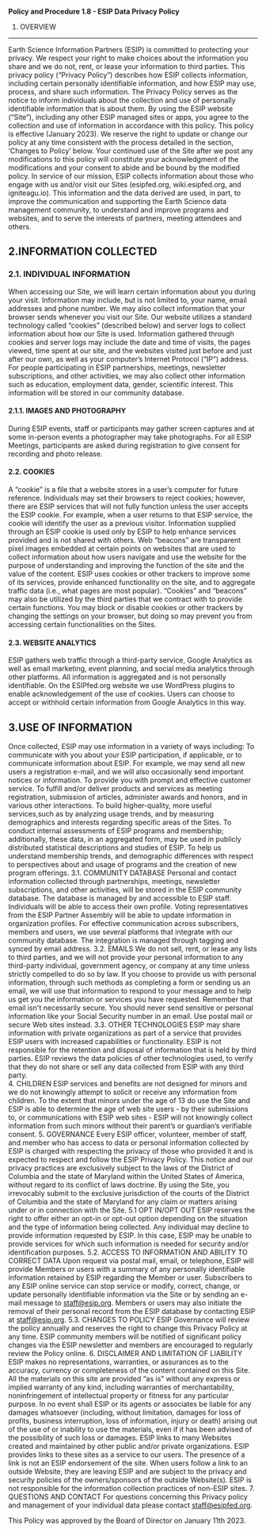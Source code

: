 **Policy and Procedure 1.8 - ESIP Data Privacy Policy**

1. OVERVIEW
----
Earth Science Information Partners (ESIP) is committed to protecting your privacy. We respect your right to make choices about the information you share and we do not, rent, or lease your information to third parties. This privacy policy (“Privacy Policy”) describes how ESIP collects information, including certain personally identifiable information, and how ESIP may use, process, and share such information. The Privacy Policy serves as the notice to inform individuals about the collection and use of personally identifiable information that is about them.
By using the ESIP website (“Site”), including any other ESIP managed sites or apps, you agree to the collection and use of information in accordance with this policy. This policy is effective (January 2023). We reserve the right to update or change our policy at any time consistent with the process detailed in the section, ‘Changes to Policy’ below. Your continued use of the Site after we post any modifications to this policy will constitute your acknowledgment of the modifications and your consent to abide and be bound by the modified policy.
In service of our mission, ESIP collects information about those who engage with us and/or visit our Sites (esipfed.org, wiki.esipfed.org, and igniteagu.io). This information and the data derived are used, in part, to improve the communication and supporting the Earth Science data management community, to understand and improve programs and websites, and to serve the interests of partners, meeting attendees and others.

2.INFORMATION COLLECTED
----
### 2.1. INDIVIDUAL INFORMATION
When accessing our Site, we will learn certain information about you during your visit. Information may include, but is not limited to, your name, email addresses and phone number. We may also collect information that your browser sends whenever you visit our Site. Our website utilizes a standard technology called “cookies” (described below) and server logs to collect information about how our Site is used. Information gathered through cookies and server logs may include the date and time of visits, the pages viewed, time spent at our site, and the websites visited just before and just after our own, as well as your computer’s Internet Protocol (“IP”) address.
For people participating in ESIP partnerships, meetings, newsletter subscriptions, and other activities, we may also collect other information such as education, employment data, gender, scientific interest. This information will be stored in our community database.
#### 2.1.1. IMAGES AND PHOTOGRAPHY
During ESIP events, staff or participants may gather screen captures and at some in-person events a photographer may take photographs. For all ESIP Meetings, participants are asked during registration to give consent for recording and photo release.
#### 2.2. COOKIES
A “cookie” is a file that a website stores in a user’s computer for future reference. Individuals may set their browsers to reject cookies; however, there are ESIP services that will not fully function unless the user accepts the ESIP cookie. For example, when a user returns to that ESIP service, the cookie will identify the user as a previous visitor. Information supplied through an ESIP cookie is used only by ESIP to help enhance services provided and is not shared with others. 
Web “beacons” are transparent pixel images embedded at certain points on websites that are used to collect information about how users navigate and use the website for the purpose of understanding and improving the function of the site and the value of the content. ESIP uses cookies or other trackers to improve some of its services, provide enhanced functionality on the site, and to aggregate traffic data (i.e., what pages are most popular). 
“Cookies” and “beacons” may also be utilized by the third parties that we contract with to provide certain functions. You may block or disable cookies or other trackers by changing the settings on your browser, but doing so may prevent you from accessing certain functionalities on the Sites.
#### 2.3. WEBSITE ANALYTICS
ESIP gathers web traffic through a third-party service, Google Analytics as well as email marketing, event planning, and social media analytics through other platforms. All information is aggregated and is not personally identifiable. On the ESIPfed.org website we use WordPress plugins to enable acknowledgement of the use of cookies. Users can choose to accept or withhold certain information from Google Analytics in this way. 

3.USE OF INFORMATION
----
Once collected, ESIP may use information in a variety of ways including: 
To communicate with you about your ESIP participation, if applicable, or to communicate information about ESIP. For example, we may send all new users a registration e-mail, and we will also occasionally send important notices or information.
To provide you with prompt and effective customer service. 
To fulfill and/or deliver products and services as meeting registration, submission of articles, administer awards and honors, and in various other interactions. 
To build higher-quality, more useful services,such as by analyzing usage trends, and by measuring demographics and interests regarding specific areas of the Sites. 
To conduct internal assessments of ESIP programs and membership; additionally, these data, in an aggregated form, may be used in publicly distributed statistical descriptions and studies of ESIP. 
To help us understand membership trends, and demographic differences with respect to perspectives about and usage of programs and the creation of new program offerings. 
3.1. COMMUNITY DATABASE
Personal and contact information collected through partnerships, meetings, newsletter subscriptions, and other activities, will be stored in the ESIP community database. The database is managed by and accessible to ESIP staff. Individuals will be able to access their own profile. Voting representatives from the ESIP Partner Assembly will be able to update information in organization profiles.
For effective communication across subscribers, members and users, we use several platforms that integrate with our community database. The integration is managed through tagging and synced by email address.
3.2. EMAILS
We do not sell, rent, or lease any lists to third parties, and we will not provide your personal information to any third-party individual, government agency, or company at any time unless strictly compelled to do so by law.
If you choose to provide us with personal information, through such methods as completing a form or sending us an email, we will use that information to respond to your message and to help us get you the information or services you have requested.
Remember that email isn't necessarily secure. You should never send sensitive or personal information like your Social Security number in an email. Use postal mail or secure Web sites instead.
3.3. OTHER TECHNOLOGIES 
ESIP may share information with private organizations as part of a service that provides ESIP users with increased capabilities or functionality. ESIP is not responsible for the retention and disposal of information that is held by third parties. ESIP reviews the data policies of other technologies used, to verify that they do not share or sell any data collected from ESIP with any third party.  
4. CHILDREN 
ESIP services and benefits are not designed for minors and we do not knowingly attempt to solicit or receive any information from children. To the extent that minors under the age of 13 do use the Site and ESIP is able to determine the age of web site users - by their submissions to, or communications with ESIP web sites - ESIP will not knowingly collect information from such minors without their parent’s or guardian’s verifiable consent.
5. GOVERNANCE
Every ESIP officer, volunteer, member of staff, and member who has access to data or personal information collected by ESIP is charged with respecting the privacy of those who provided it and is expected to respect and follow the ESIP Privacy Policy.
This notice and our privacy practices are exclusively subject to the laws of the District of Columbia and the state of Maryland within the United States of America, without regard to its conflict of laws doctrine.  By using the Site, you irrevocably submit to the exclusive jurisdiction of the courts of the District of Columbia and the state of Maryland for any claim or matters arising under or in connection with the Site.
5.1 OPT IN/OPT OUT 
ESIP reserves the right to offer either an opt-in or opt-out option depending on the situation and the type of information being collected. Any individual may decline to provide information requested by ESIP. In this case, ESIP may be unable to provide services for which such information is needed for security and/or identification purposes. 
5.2. ACCESS TO INFORMATION AND ABILITY TO CORRECT DATA
Upon request via postal mail, email, or telephone, ESIP will provide Members or users with a summary of any personally identifiable information retained by ESIP regarding the Member or user. Subscribers to any ESIP online service can stop service or modify, correct, change, or update personally identifiable information via the Site or by sending an e-mail message to staff@esip.org. Members or users may also initiate the removal of their personal record from the ESIP database by contacting ESIP at staff@esip.org. 
5.3. CHANGES TO POLICY 
ESIP Governance will review the policy annually and reserves the right to change this Privacy Policy at any time. ESIP community members will be notified of significant policy changes via the ESIP newsletter and members are encouraged to regularly review the Policy online. 
6. DISCLAIMER AND LIMITATION OF LIABILITY
ESIP makes no representations, warranties, or assurances as to the accuracy, currency or completeness of the content contained on this Site. All the materials on this site are provided “as is” without any express or implied warranty of any kind, including warranties of merchantability, noninfringement of intellectual property or fitness for any particular purpose. In no event shall ESIP or its agents or associates be liable for any damages whatsoever (including, without limitation, damages for loss of profits, business interruption, loss of information, injury or death) arising out of the use of or inability to use the materials, even if it has been advised of the possibility of such loss or damages.
ESIP links to many Websites created and maintained by other public and/or private organizations. ESIP provides links to these sites as a service to our users. The presence of a link is not an ESIP endorsement of the site.
When users follow a link to an outside Website, they are leaving ESIP and are subject to the privacy and security policies of the owners/sponsors of the outside Website(s). ESIP is not responsible for the information collection practices of non-ESIP sites.
7. QUESTIONS AND CONTACT
For questions concerning this Privacy policy and management of your individual data please contact staff@esipfed.org. 


This Policy was approved by the Board of Director on January 11th 2023.
